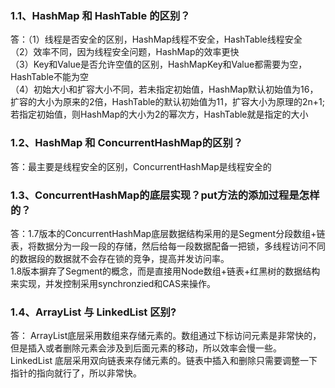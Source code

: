 ### 1.1、HashMap 和 HashTable 的区别？
答：（1）线程是否安全的区别，HashMap线程不安全，HashTable线程安全</br>
（2）效率不同，因为线程安全问题，HashMap的效率更快</br>
（3）Key和Value是否允许空值的区别，HashMapKey和Value都需要为空，HashTable不能为空</br>
（4）初始大小和扩容大小不同，若未指定初始值，HashMap默认初始值为16，扩容的大小为原来的2倍，HashTable的默认初始值为11，扩容大小为原理的2n+1;若指定初始值，则HashMap的大小为2的幂次方，HashTable就是指定的大小</br>
### 1.2、HashMap 和 ConcurrentHashMap的区别？
答：最主要是线程安全的区别，ConcurrentHashMap是线程安全的
### 1.3、ConcurrentHashMap的底层实现？put方法的添加过程是怎样的？
答：1.7版本的ConcurrentHashMap底层数据结构采用的是Segment分段数组+链表，将数据分为一段一段的存储，然后给每一段数据配备一把锁，多线程访问不同的数据段的数据就不会存在锁的竞争，提高并发访问率。</br>
1.8版本摒弃了Segment的概念，而是直接用Node数组+链表+红黑树的数据结构来实现，并发控制采用synchronzied和CAS来操作。
### 1.4、ArrayList 与 LinkedList 区别?
答： ArrayList底层采用数组来存储元素的。数组通过下标访问元素是非常快的，但是插入或者删除元素会涉及到后面元素的移动，所以效率会慢一些。</br>
LinkedList 底层采用双向链表来存储元素的。链表中插入和删除只需要调整一下指针的指向就行了，所以非常快。
